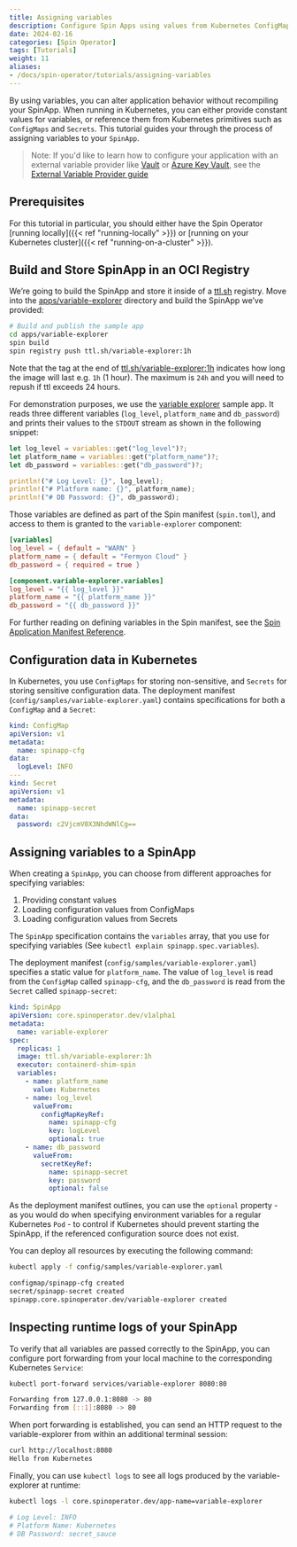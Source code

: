 ```yaml
---
title: Assigning variables
description: Configure Spin Apps using values from Kubernetes ConfigMaps and Secrets.
date: 2024-02-16
categories: [Spin Operator]
tags: [Tutorials]
weight: 11
aliases:
- /docs/spin-operator/tutorials/assigning-variables
---
```



By using variables, you can alter application behavior without recompiling your SpinApp. When running in Kubernetes, you can either provide constant values for variables, or reference them from Kubernetes primitives such as `ConfigMaps` and `Secrets`. This tutorial guides your through the process of assigning variables to your `SpinApp`.

> Note: If you'd like to learn how to configure your application with an external variable provider like [Vault](https://vaultproject.io) or [Azure Key Vault](https://azure.microsoft.com/en-us/products/key-vault), see the [External Variable Provider guide](./external-variable-providers.md)

## Prerequisites

For this tutorial in particular, you should either have the Spin Operator [running locally]({{< ref "running-locally" >}}) or [running on your Kubernetes cluster]({{< ref "running-on-a-cluster" >}}).

## Build and Store SpinApp in an OCI Registry

We’re going to build the SpinApp and store it inside of a [ttl.sh](http://ttl.sh) registry. Move into the [apps/variable-explorer](https://github.com/spinkube/spin-operator/blob/main/apps/variable-explorer) directory and build the SpinApp we’ve provided:

```bash
# Build and publish the sample app
cd apps/variable-explorer
spin build
spin registry push ttl.sh/variable-explorer:1h
```

Note that the tag at the end of [ttl.sh/variable-explorer:1h](http://ttl.sh/variable-explorer:1h) indicates how long the image will last e.g. `1h` (1 hour). The maximum is `24h` and you will need to repush if ttl exceeds 24 hours.

For demonstration purposes, we use the [variable explorer](https://github.com/spinkube/spin-operator/blob/main/apps/variable-explorer) sample app. It reads three different variables (`log_level`, `platform_name` and `db_password`) and prints their values to the `STDOUT` stream as shown in the following snippet:

```rust
let log_level = variables::get("log_level")?;
let platform_name = variables::get("platform_name")?;
let db_password = variables::get("db_password")?;

println!("# Log Level: {}", log_level);
println!("# Platform name: {}", platform_name);
println!("# DB Password: {}", db_password);
```

Those variables are defined as part of the Spin manifest (`spin.toml`), and access to them is granted to the `variable-explorer` component:

```toml
[variables]
log_level = { default = "WARN" }
platform_name = { default = "Fermyon Cloud" }
db_password = { required = true }

[component.variable-explorer.variables]
log_level = "{{ log_level }}"
platform_name = "{{ platform_name }}"
db_password = "{{ db_password }}"
```

For further reading on defining variables in the Spin manifest, see the [Spin Application Manifest Reference](https://developer.fermyon.com/spin/v2/manifest-reference#the-variables-table).

## Configuration data in Kubernetes

In Kubernetes, you use `ConfigMaps` for storing non-sensitive, and `Secrets` for storing sensitive configuration data. The deployment manifest (`config/samples/variable-explorer.yaml`) contains specifications for both a `ConfigMap` and a `Secret`:

```yaml
kind: ConfigMap
apiVersion: v1
metadata:
  name: spinapp-cfg
data:
  logLevel: INFO
---
kind: Secret
apiVersion: v1
metadata:
  name: spinapp-secret
data:
  password: c2VjcmV0X3NhdWNlCg==
```

## Assigning variables to a SpinApp

When creating a `SpinApp`, you can choose from different approaches for specifying variables:

1. Providing constant values
2. Loading configuration values from ConfigMaps
3. Loading configuration values from Secrets

The `SpinApp` specification contains the `variables` array, that you use for specifying variables (See `kubectl explain spinapp.spec.variables`).

The deployment manifest (`config/samples/variable-explorer.yaml`) specifies a static value for `platform_name`. The value of `log_level` is read from the `ConfigMap` called `spinapp-cfg`, and the `db_password` is read from the `Secret` called `spinapp-secret`:

```yaml
kind: SpinApp
apiVersion: core.spinoperator.dev/v1alpha1
metadata:
  name: variable-explorer
spec:
  replicas: 1
  image: ttl.sh/variable-explorer:1h
  executor: containerd-shim-spin
  variables:
    - name: platform_name
      value: Kubernetes
    - name: log_level
      valueFrom:
        configMapKeyRef:
          name: spinapp-cfg
          key: logLevel
          optional: true
    - name: db_password
      valueFrom:
        secretKeyRef:
          name: spinapp-secret
          key: password
          optional: false
```

As the deployment manifest outlines, you can use the `optional` property - as you would do when specifying environment variables for a regular Kubernetes `Pod` - to control if Kubernetes should prevent starting the SpinApp, if the referenced configuration source does not exist.

You can deploy all resources by executing the following command:

```bash
kubectl apply -f config/samples/variable-explorer.yaml

configmap/spinapp-cfg created
secret/spinapp-secret created
spinapp.core.spinoperator.dev/variable-explorer created
```

## Inspecting runtime logs of your SpinApp

To verify that all variables are passed correctly to the SpinApp, you can configure port forwarding from your local machine to the corresponding Kubernetes `Service`:

```bash
kubectl port-forward services/variable-explorer 8080:80

Forwarding from 127.0.0.1:8080 -> 80
Forwarding from [::1]:8080 -> 80
```

When port forwarding is established, you can send an HTTP request to the variable-explorer from within an additional terminal session:

```bash
curl http://localhost:8080
Hello from Kubernetes
```

Finally, you can use `kubectl logs` to see all logs produced by the variable-explorer at runtime:

```bash
kubectl logs -l core.spinoperator.dev/app-name=variable-explorer

# Log Level: INFO
# Platform Name: Kubernetes
# DB Password: secret_sauce
```
